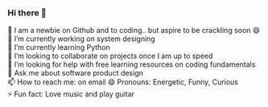 ### Hi there 👋

:dog: I am a newbie on Github and to coding.. but aspire to be crackling soon :smile:   
🔭 I’m currently working on system designing <br>
🌱 I’m currently learning Python <br>
👯 I’m looking to collaborate on projects once I am up to speed  
🤔 I’m looking for help with free learning resources on coding fundamentals
💬 Ask me about software product design  
📫 How to reach me: on email
😄 Pronouns: Energetic, Funny, Curious   
⚡ Fun fact: Love music and play guitar

